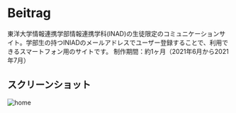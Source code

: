 # Beitrag
東洋大学情報連携学部情報連携学科(INAD)の生徒限定のコミュニケーションサイト。学部生の持つINIADのメールアドレスでユーザー登録することで、利用できるスマートフォン用のサイトです。  制作期間：約1ヶ月（2021年6月から2021年7月）

## スクリーンショット
![home](https://user-images.githubusercontent.com/92298809/144786896-f2bbdcb6-ff7d-46e3-a9a9-4c339e2f1574.png)
